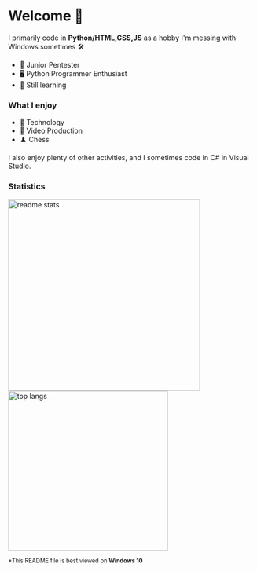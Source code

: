 # Welcome 👋

I primarily code in **Python/HTML,CSS,JS** as a hobby I'm messing with Windows sometimes 🛠

* 🔧 Junior Pentester
* 🖥️ Python Programmer Enthusiast
* 🌱 Still learning
  
### What I enjoy
* 💾 Technology
* 🎥 Video Production
* ♟️ Chess

I also enjoy plenty of other activities, and I sometimes code in C# in Visual Studio.

### Statistics
 <img width=390 src="https://github-readme-stats-salesp07.vercel.app/api?username=Pixelcraftch&count_private=true&show_icons=true&theme=react&rank_icon=github&border_radius=10" alt="readme stats" />
  <br/>
<img width=325 align="center" src="https://github-readme-stats-salesp07.vercel.app/api/top-langs/?username=Pixelcraftch&hide=HTML&langs_count=8&layout=compact&theme=react&border_radius=10&size_weight=0.5&count_weight=0.5&exclude_repo=github-readme-stats" alt="top langs" />

<sub>*This README file is best viewed on <strong>Windows 10</strong></sub>
